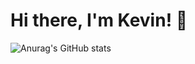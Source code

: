 # Hi there, I'm Kevin! 👋

![Anurag's GitHub stats](https://github-readme-stats.vercel.app/api?username=KevinNgy&show_icons=true&theme=dark)
